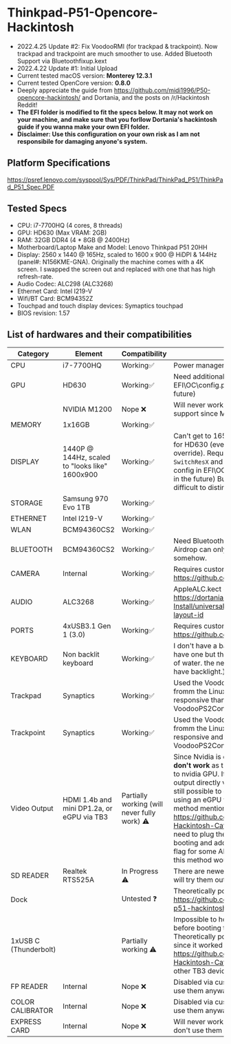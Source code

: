 # Thinkpad-P51-Opencore-Hackintosh
- 2022.4.25 Update #2: Fix VoodooRMI (for trackpad & trackpoint). Now trackpad and trackpoint are much smoother to use. Added Bluetooth Support via Bluetoothfixup.kext
- 2022.4.22 Update #1: Initial Upload
- Current tested macOS version: **Monterey 12.3.1**
- Current tested OpenCore version: **0.8.0**
- Deeply appreciate the guide from https://github.com/midi1996/P50-opencore-hackintosh/ and Dortania, and the posts on /r/Hackintosh Reddit!
- **The EFI folder is modified to fit the specs below. It may not work on your machine, and make sure that you forllow Dortania's hackintosh guide if you wanna make your own EFI folder.**
- **Disclaimer: Use this configuration on your own risk as I am not responsibile for damaging anyone's system.**

## Platform Specifications
https://psref.lenovo.com/syspool/Sys/PDF/ThinkPad/ThinkPad_P51/ThinkPad_P51_Spec.PDF

## Tested Specs

- CPU: i7-7700HQ (4 cores, 8 threads)
- GPU: HD630 (Max VRAM: 2GB)
- RAM: 32GB DDR4 (4 * 8GB @ 2400Hz)
- Motherboard/Laptop Make and Model: Lenovo Thinkpad P51 20HH 
- Display: 2560 x 1440 @ 165Hz, scaled to 1600 x 900 @ HiDPI & 144Hz (panel#: N156KME-GNA). Originally the machine comes with a 4K screen. I swapped the screen out and replaced with one that has high refresh-rate. 
- Audio Codec: ALC298 (ALC3268)
- Ethernet Card: Intel I219-V
- Wifi/BT Card: BCM94352Z
- Touchpad and touch display devices: Symaptics touchpad
- BIOS revision: 1.57

## List of hardwares and their compatibilities
| Category | Element | Compatibility | Notes |
| ------------- | ------------- | ------------- | ------------- | 
| CPU | i7-7700HQ | Working✅ | Power management works correctly.
| GPU | HD630 | Working✅ | Need additional config in EFI\OC\config.plist. (more on that in the future)
| | NVIDIA M1200 | Nope ❌ | Will never work as there are no driver support since MacOS 10.14. |
| MEMORY | 1x16GB | Working✅ | |
| DISPLAY | 1440P @ 144Hz, scaled to "looks like" 1600x900 | Working✅ | Can't get to 165Hz due to limited pixelclock for HD630 (even with maximum pixelclock override). Requires a combination of `SwitchResX` and `RDM`. Requires additional config in EFI\OC\config.plist. (more on that in the future) But 165 and 144Hz are kinda difficult to distinguish tho.|
| STORAGE | Samsung 970 Evo 1TB | Working✅| |
| ETHERNET | Intel I219-V | Working✅ | |
| WLAN | BCM94360CS2 | Working✅ |  |
| BLUETOOTH | BCM94360CS2 | Working✅ | Need BluetoothFixup.kext for Monterey+. Airdrop can only receive but cannot send somehow. |
| CAMERA | Internal | Working✅ | Requires custom USBMap.kext. See https://github.com/corpnewt/USBMap |
| AUDIO | ALC3268 | Working✅ | AppleALC.kect + Layout #3 as per https://dortania.github.io/OpenCore-Post-Install/universal/audio.html#finding-your-layout-id|
| PORTS | 4xUSB3.1 Gen 1 (3.0) |  Working✅ | Requires custom USBMap.kext. See https://github.com/corpnewt/USBMap|
| KEYBOARD | Non backlit keyboard | Working✅ | I don't have a backlit keyboard (used to have one but that got damaged by a bottle of water. the newly replaced one doesn't have backlight.) |
| Trackpad | Synaptics | Working✅| Used the VoodooRMI kext, which is ported fromm the Linux RMI driver. More responsive than using VoodooPS2Controller.kext! |
| Trackpoint | Synaptics | Working✅| Used the VoodooRMI kext, which is ported fromm the Linux RMI driver. More responsive and less buggy than using VoodooPS2Controller.kext! |
| Video Output| HDMI 1.4b and mini DP1.2a, or eGPU via TB3 | Partially working (will never fully work) ⚠️ | Since Nvidia is disabled, **HDMI and DP don't work** as they are directly connected to nvidia GPU. It's impossible to get video output directly via TB3 either. However, it is still possible to get external monitor by using an eGPU with AMD GPU, and use the method mentioned in https://github.com/AsahiKou/ThinkPadP51-Hackintosh-Catalina/issues/1. You will need to plug the eGPU to TB port BEFORE booting and add the `agdpmod=pikera` boot flag for some AMD GPUs. Keep in mind that this method would be very expensive.
| SD READER | Realtek RTS525A | In Progress ⚠️ | There are newer drivers now available and I will try them out. |
| Dock | | Untested ❓| Theoretically possible as per https://github.com/MirkoCovizzi/thinkpad-p51-hackintosh |
| 1xUSB C (Thunderbolt) | | Partially working ⚠️| Impossible to hot plug. You need to plug in before booting to make it work. Theoretically possible for eGPU output since it worked in 10.15 as per https://github.com/AsahiKou/ThinkPadP51-Hackintosh-Catalina/issues/1. Untested for other TB3 devices.|
| FP READER | Internal | Nope  ❌| Disabled via custom usb mapping. I don't use them anyway |
| COLOR CALIBRATOR | Internal | Nope  ❌ | Disabled via custom usb mapping. I don't use them anyway |
| EXPRESS CARD | Internal | Nope  ❌ | Will never work; disabled in UEFI setup. I don't use them anyway | 

